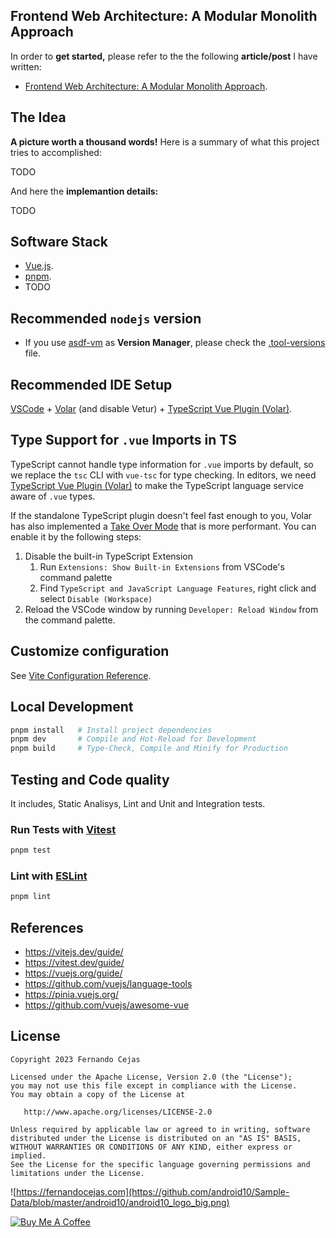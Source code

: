 ## Frontend Web Architecture: A Modular Monolith Approach

In order to **get started,** please refer to the the following **article/post** I have written:

- [Frontend Web Architecture: A Modular Monolith Approach](https://fernandocejas.com/blog/engineering/2023-10-31-rust-cross-platform-web/).

## The Idea

**A picture worth a thousand words!** Here is a summary of what this project tries to accomplished:

<!-- <p align="center">
  <img src="https://github.com/android10/Rust-Cross-Platform-Development/assets/1360604/04cbde40-1d4e-4f8d-8619-30142e186c25" width="400" alt="rust-cross-platform-project-overview"/>
</p> -->

TODO

And here the **implemantion details:**

<!-- <p align="center">
  <img src="https://github.com/android10/Rust-Cross-Platform-Development/assets/1360604/18d8a3f2-a487-4b2a-9000-1e4e52ab58d3" width="400" alt="rust-cross-platform-project-overview"/>
</p> -->

TODO

## Software Stack

 - [Vue.js](https://vuejs.org/).
 - [pnpm](https://pnpm.io/).
 - TODO 

## Recommended `nodejs` version

 - If you use [asdf-vm](https://asdf-vm.com/) as **Version Manager**, please check the [.tool-versions](.tool-versions) file.

## Recommended IDE Setup

[VSCode](https://code.visualstudio.com/) + [Volar](https://marketplace.visualstudio.com/items?itemName=Vue.volar) (and disable Vetur) + [TypeScript Vue Plugin (Volar)](https://marketplace.visualstudio.com/items?itemName=Vue.vscode-typescript-vue-plugin).

## Type Support for `.vue` Imports in TS

TypeScript cannot handle type information for `.vue` imports by default, so we replace the `tsc` CLI with `vue-tsc` for type checking. In editors, we need [TypeScript Vue Plugin (Volar)](https://marketplace.visualstudio.com/items?itemName=Vue.vscode-typescript-vue-plugin) to make the TypeScript language service aware of `.vue` types.

If the standalone TypeScript plugin doesn't feel fast enough to you, Volar has also implemented a [Take Over Mode](https://github.com/johnsoncodehk/volar/discussions/471#discussioncomment-1361669) that is more performant. You can enable it by the following steps:

1. Disable the built-in TypeScript Extension
    1) Run `Extensions: Show Built-in Extensions` from VSCode's command palette
    2) Find `TypeScript and JavaScript Language Features`, right click and select `Disable (Workspace)`
2. Reload the VSCode window by running `Developer: Reload Window` from the command palette.

## Customize configuration 

See [Vite Configuration Reference](https://vitejs.dev/config/).

## Local Development

```bash
pnpm install   # Install project dependencies
pnpm dev       # Compile and Hot-Reload for Development 
pnpm build     # Type-Check, Compile and Minify for Production       
```

## Testing and Code quality

It includes, Static Analisys, Lint and Unit and Integration tests.

### Run Tests with [Vitest](https://vitest.dev/)

```sh
pnpm test
```

### Lint with [ESLint](https://eslint.org/)

```sh
pnpm lint
```

## References

 - https://vitejs.dev/guide/ 
 - https://vitest.dev/guide/ 
 - https://vuejs.org/guide/
 - https://github.com/vuejs/language-tools 
 - https://pinia.vuejs.org/
 - https://github.com/vuejs/awesome-vue

## License

    Copyright 2023 Fernando Cejas

    Licensed under the Apache License, Version 2.0 (the "License");
    you may not use this file except in compliance with the License.
    You may obtain a copy of the License at

       http://www.apache.org/licenses/LICENSE-2.0

    Unless required by applicable law or agreed to in writing, software
    distributed under the License is distributed on an "AS IS" BASIS,
    WITHOUT WARRANTIES OR CONDITIONS OF ANY KIND, either express or implied.
    See the License for the specific language governing permissions and
    limitations under the License.


![https://fernandocejas.com](https://github.com/android10/Sample-Data/blob/master/android10/android10_logo_big.png)

<a href="https://www.buymeacoffee.com/android10" target="_blank"><img src="https://www.buymeacoffee.com/assets/img/custom_images/orange_img.png" alt="Buy Me A Coffee" style="height: auto !important;width: auto !important;" ></a>
